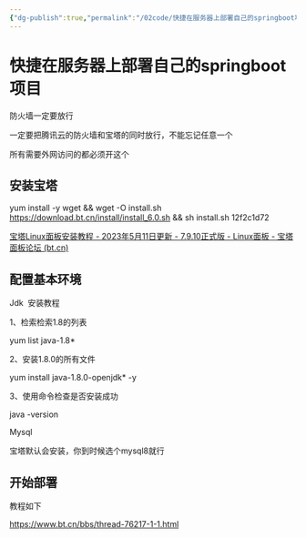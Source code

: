 ```yaml
---
{"dg-publish":true,"permalink":"/02code/快捷在服务器上部署自己的springboot项目/","dgPassFrontmatter":true,"noteIcon":"","created":"","updated":""}
---
```


# 快捷在服务器上部署自己的springboot项目

防火墙一定要放行

一定要把腾讯云的防火墙和宝塔的同时放行，不能忘记任意一个

所有需要外网访问的都必须开这个

## 安装宝塔

yum install -y wget && wget -O install.sh https://download.bt.cn/install/install_6.0.sh && sh install.sh 12f2c1d72

[宝塔Linux面板安装教程 - 2023年5月11日更新 - 7.9.10正式版 - Linux面板 - 宝塔面板论坛 (bt.cn)](https://www.bt.cn/bbs/thread-19376-1-1.html)

## 配置基本环境

Jdk  安装教程

1、检索检索1.8的列表

yum list java-1.8*

2、安装1.8.0的所有文件

yum install java-1.8.0-openjdk* -y

3、使用命令检查是否安装成功

java -version

Mysql

宝塔默认会安装，你到时候选个mysql8就行

## 开始部署

教程如下

https://www.bt.cn/bbs/thread-76217-1-1.html